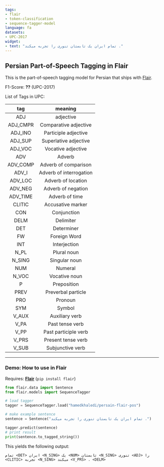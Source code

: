 ```yaml
---
tags:
- flair
- token-classification
- sequence-tagger-model
language: fa
datasets:
- UPC-2017
widget:
- text: "تمام ایران یک تابستان تنوری را تجربه میکند ."
---
```


## Persian Part-of-Speech Tagging in Flair

This is the part-of-speech tagging model for Persian that ships with [Flair](https://github.com/flairNLP/flair/).

F1-Score: **??** (UPC-2017)

 List of Tags in UPC:

| **tag**  |       **meaning**       |
|:--------:|:-----------------------:|
|   ADJ    |        adjective        |
| ADJ_CMPR |  Comparative adjective  |
| ADJ_INO  |  Participle adjective   |
| ADJ_SUP  |  Superlative adjective  |
| ADJ_VOC  |   Vocative adjective    |
|   ADV    |         Adverb          |
| ADV_COMP |  Adverb of comparison   |
|  ADV_I   | Adverb of interrogation |
| ADV_LOC  |   Adverb of location    |
| ADV_NEG  |   Adverb of negation    |
| ADV_TIME |     Adverb of time      |
|  CLITIC  |    Accusative marker    |
|   CON    |       Conjunction       |
|   DELM   |        Delimiter        |
|   DET    |       Determiner        |
|    FW    |      Foreign Word       |
|   INT    |      Interjection       |
|   N_PL   |       Plural noun       |
|  N_SING  |      Singular noun      |
|   NUM    |         Numeral         |
|  N_VOC   |      Vocative noun      |
|    P     |       Preposition       |
|    PREV      |       Preverbal particle       |
|    PRO      |       Pronoun       |
|    SYM     |       Symbol       |
|    V_AUX     |       Auxiliary verb       |
|    V_PA     |       Past tense verb       |
|    V_PP     |       Past participle verb       |
|    V_PRS     |       Present tense verb       |
|    V_SUB     |       Subjunctive verb       |

---

### Demo: How to use in Flair

Requires: **[Flair](https://github.com/flairNLP/flair/)** (`pip install flair`)

```python
from flair.data import Sentence
from flair.models import SequenceTagger

# load tagger
tagger = SequenceTagger.load("hamedkhaledi/persain-flair-pos")

# make example sentence
sentence = Sentence("تمام ایران یک تابستان تنوری را تجربه میکند .")

tagger.predict(sentence)
# print result
print(sentence.to_tagged_string())
```

This yields the following output:

```
تمام <DET> ایران <N_SING> یک <NUM> تابستان <N_SING> تنوری <ADJ> را <CLITIC> تجربه <N_SING> میکند <V_PRS> . <DELM>
```